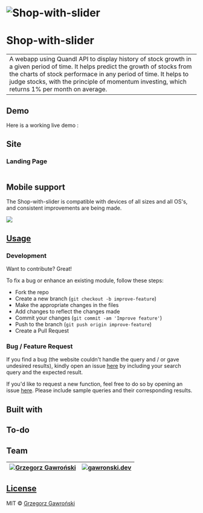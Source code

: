 # ![Shop-with-slider]()
# Shop-with-slider
<table>
<tr>
<td>
  A webapp using Quandl API to display history of stock growth in a given period of time. It helps predict the growth of stocks from the  charts of stock performace in any period of time. It helps to judge stocks, with the principle of momentum investing, which returns 1% per month on average.
</td>
</tr>
</table>


## Demo
Here is a working live demo :  


## Site

### Landing Page


![]()

## Mobile support
The Shop-with-slider is compatible with devices of all sizes and all OS's, and consistent improvements are being made.

![](mobile.jpg)




## [Usage]() 

### Development
Want to contribute? Great!

To fix a bug or enhance an existing module, follow these steps:

- Fork the repo
- Create a new branch (`git checkout -b improve-feature`)
- Make the appropriate changes in the files
- Add changes to reflect the changes made
- Commit your changes (`git commit -am 'Improve feature'`)
- Push to the branch (`git push origin improve-feature`)
- Create a Pull Request 

### Bug / Feature Request

If you find a bug (the website couldn't handle the query and / or gave undesired results), kindly open an issue [here](https://github.com/gawronix/Shop-with-slider/issues/new) by including your search query and the expected result.

If you'd like to request a new function, feel free to do so by opening an issue [here](https://github.com/gawronix/Shop-with-slider/issues/new). Please include sample queries and their corresponding results.


## Built with 



## To-do


## Team

[![Grzegorz Gawroński](https://avatars1.githubusercontent.com/u/30899138?s=460&v=4)](https://github.com/gawronix)  | [![gawronski.dev](LH)](https://gawronski.dev/)
---|---

## [License](https://github.com/gawronix/Shop-with-slider/blob/master/LICENSE.md)

MIT © [Grzegorz Gawroński ](https://github.com/gawronix)

